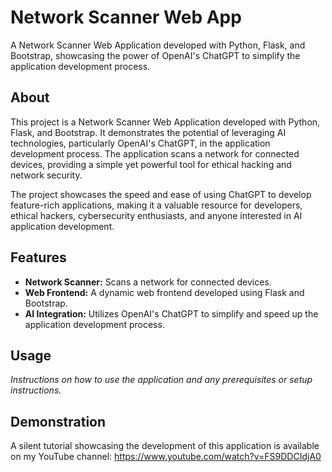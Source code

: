 # Network Scanner Web App

A Network Scanner Web Application developed with Python, Flask, and Bootstrap, showcasing the power of OpenAI's ChatGPT to simplify the application development process.

## About

This project is a Network Scanner Web Application developed with Python, Flask, and Bootstrap. It demonstrates the potential of leveraging AI technologies, particularly OpenAI's ChatGPT, in the application development process. The application scans a network for connected devices, providing a simple yet powerful tool for ethical hacking and network security.

The project showcases the speed and ease of using ChatGPT to develop feature-rich applications, making it a valuable resource for developers, ethical hackers, cybersecurity enthusiasts, and anyone interested in AI application development.

## Features

- **Network Scanner:** Scans a network for connected devices.
- **Web Frontend:** A dynamic web frontend developed using Flask and Bootstrap.
- **AI Integration:** Utilizes OpenAI's ChatGPT to simplify and speed up the application development process.

## Usage

*Instructions on how to use the application and any prerequisites or setup instructions.*

## Demonstration

A silent tutorial showcasing the development of this application is available on my YouTube channel: https://www.youtube.com/watch?v=FS9DDCIdjA0

